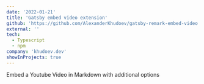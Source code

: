 ```yaml
---
date: '2022-01-21'
title: 'Gatsby embed video extension'
github: 'https://github.com/AlexanderKhudoev/gatsby-remark-embed-video'
external: ''
tech:
  - Typescript
  - npm
company: 'khudoev.dev'
showInProjects: true
---
```


Embed a Youtube Video in Markdown with additional options
